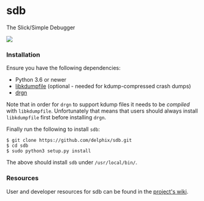 # sdb
The Slick/Simple Debugger

![](https://github.com/delphix/sdb/workflows/.github/workflows/main.yml/badge.svg)

### Installation

Ensure you have the following dependencies:
* Python 3.6 or newer
* [libkdumpfile](https://github.com/ptesarik/libkdumpfile) (optional - needed for kdump-compressed crash dumps)
* [drgn](https://github.com/osandov/drgn/)

Note that in order for `drgn` to support kdump files it needs to be *compiled* with `libkdumpfile`. Unfortunately that means that users should always install `libkdumpfile` first before installing `drgn`.

Finally run the following to install `sdb`:
```
$ git clone https://github.com/delphix/sdb.git
$ cd sdb
$ sudo python3 setup.py install
```

The above should install `sdb` under `/usr/local/bin/`.

### Resources

User and developer resources for sdb can be found in the [project's wiki](https://github.com/delphix/sdb/wiki).
